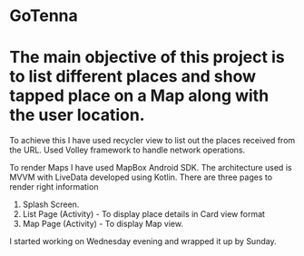 # GoTenna

# The main objective of this project is to list different places and show tapped place on a Map along with the user location.

To achieve this I have used recycler view to list out the places received from the URL. Used Volley framework 
to handle network operations.

To render Maps I have used MapBox Android SDK. The architecture used is MVVM with LiveData developed using Kotlin. There are three pages
to render right information
1) Splash Screen.
2) List Page (Activity) - To display place details in Card view format
3) Map Page (Activity) -  To display Map view.

I started working on Wednesday evening and wrapped it up by Sunday.
